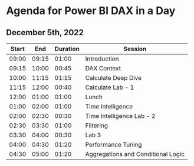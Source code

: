 # Agenda for Power BI DAX in a Day

## December 5th, 2022

| Start | End   | Duration | Session |
| ----- | ----- | -------- | ------- |
| 09:00 | 09:15 | 01:00    | Introduction |
| 09:15 | 10:00 | 00:45    | DAX Context |
| 10:00 | 11:15 | 01:15    | Calculate Deep Dive |
| 11:15 | 12:00 | 00:40    | Calculate Lab - 1 |
| 12:00 | 01:00 | 01:00    | Lunch |
| 01:00 | 02:00 | 01:00    | Time Intelligence |
| 02:00 | 02:30 | 00:30    | Time Intelligence Lab - 2 |
| 02:30 | 03:30 | 01:00    | Filtering |
| 03:30 | 04:00 | 00:30    | Lab 3  |
| 04:00 | 04:30 | 01:20    | Performance Tuning|
| 04:30 | 05:00 | 01:20    | Aggregations and Conditional Logic|
 